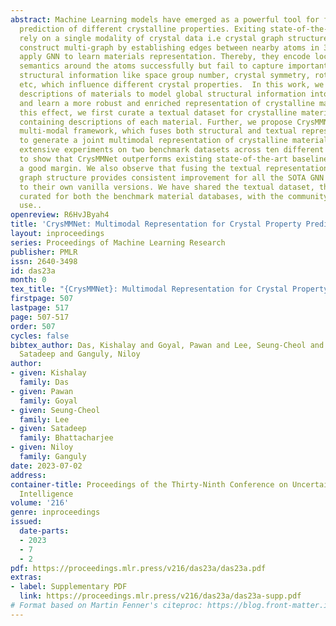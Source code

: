 ```yaml
---
abstract: Machine Learning models have emerged as a powerful tool for fast and accurate
  prediction of different crystalline properties. Exiting state-of-the-art models
  rely on a single modality of crystal data i.e crystal graph structure, where they
  construct multi-graph by establishing edges between nearby atoms in 3D space and
  apply GNN to learn materials representation. Thereby, they encode local chemical
  semantics around the atoms successfully but fail to capture important global periodic
  structural information like space group number, crystal symmetry, rotational information
  etc, which influence different crystal properties.  In this work, we leverage textual
  descriptions of materials to model global structural information into graph structure
  and learn a more robust and enriched representation of crystalline materials. To
  this effect, we first curate a textual dataset for crystalline material databases
  containing descriptions of each material. Further, we propose CrysMMNet, a simple
  multi-modal framework, which fuses both structural and textual representation together
  to generate a joint multimodal representation of crystalline materials. We conduct
  extensive experiments on two benchmark datasets across ten different properties
  to show that CrysMMNet outperforms existing state-of-the-art baseline methods with
  a good margin. We also observe that fusing the textual representation with crystal
  graph structure provides consistent improvement for all the SOTA GNN models compared
  to their own vanilla versions. We have shared the textual dataset, that we have
  curated for both the benchmark material databases, with the community for future
  use..
openreview: R6HvJByah4
title: 'CrysMMNet: Multimodal Representation for Crystal Property Prediction'
layout: inproceedings
series: Proceedings of Machine Learning Research
publisher: PMLR
issn: 2640-3498
id: das23a
month: 0
tex_title: "{CrysMMNet}: Multimodal Representation for Crystal Property Prediction"
firstpage: 507
lastpage: 517
page: 507-517
order: 507
cycles: false
bibtex_author: Das, Kishalay and Goyal, Pawan and Lee, Seung-Cheol and Bhattacharjee,
  Satadeep and Ganguly, Niloy
author:
- given: Kishalay
  family: Das
- given: Pawan
  family: Goyal
- given: Seung-Cheol
  family: Lee
- given: Satadeep
  family: Bhattacharjee
- given: Niloy
  family: Ganguly
date: 2023-07-02
address:
container-title: Proceedings of the Thirty-Ninth Conference on Uncertainty in Artificial
  Intelligence
volume: '216'
genre: inproceedings
issued:
  date-parts:
  - 2023
  - 7
  - 2
pdf: https://proceedings.mlr.press/v216/das23a/das23a.pdf
extras:
- label: Supplementary PDF
  link: https://proceedings.mlr.press/v216/das23a/das23a-supp.pdf
# Format based on Martin Fenner's citeproc: https://blog.front-matter.io/posts/citeproc-yaml-for-bibliographies/
---
```

